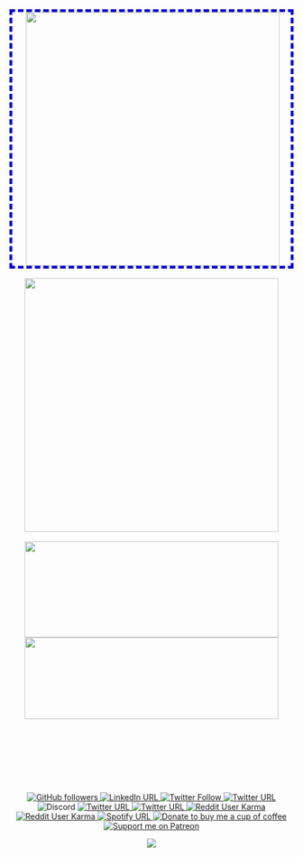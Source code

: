 <!--
**tanujp99/tanujp99** is a ✨ _special_ ✨ repository because its `README.md` (this file) appears on your GitHub profile.

Here are some ideas to get you started:

- 🔭 I’m currently working on ...
- 🌱 I’m currently learning ...
- 👯 I’m looking to collaborate on ...
- 🤔 I’m looking for help with ...
- 💬 Ask me about ...
- 📫 How to reach me: ...
- 😄 Pronouns: ...
- ⚡ Fun fact: ...
-->

<div align="center" div style="border:5px dashed #0000cc;padding-left:4px">
<img align="center" width=450 src="https://readme-typing-svg.herokuapp.com?color=%232FDE98&size=22&center=true&vCenter=true&width=450&lines=Code+%26+Coffee+is+Bliss">
<!--   orange:#FFB86C blue: #8BE9FD green: #2FDE98 -->
</div>

<br>

<div align="center">
  <img align="center" width=450 src="https://github-profile-trophy.vercel.app/?username=tanujp99&rank=SECRET,SSS,SS,S,AAA,AA,A,B&theme=apprentice&column=3&margin-w=32&margin-h=15&no-bg=false&no-frame=true"/>
</div>

<br>

<div align="center">
  <img height=170 width=450 align="center" src="https://github-readme-stats.vercel.app/api?username=tanujp99&theme=calm&count_private=true&include_all_commits=true&&disable_animations=false&show_icons=false&hide=issues,contribs,stars&hide_border=true&border_radius=12" />

  <img height=145 width=450 align="center" src="https://github-readme-stats.vercel.app/api/top-langs/?username=tanujp99&theme=calm&layout=compact&hide_border=true&langs_count=6&border_radius=12" />
</div>

<br><br><br><br><br>
<!-- 
<div align="right">
<a href="https://indiafightscorona.giveindia.org">
<img width="125" src="https://d2wvdrxmr8p0wf.cloudfront.net/static/giveindia.svg" alt="Leave no one Behind: COVID19" />
</a>
<br margin="0">
COVID help
</div> -->

<br>

<div align="center">
<!-- style: plastic, flat, flat-square, for-the-bagde, social -->
<!-- example: <img alt="GitHub followers" src="https://img.shields.io/github/followers/tanujp99?color=white&label=Github&logo=github&logoColor=white&style=flat-square"> -->
<!--   Github -->
  <a href="https://github.com/tanujp99" target="blank"> <img alt="GitHub followers" src="https://img.shields.io/github/followers/tanujp99?label=Github&style=social"> </a>
<!--   LinkedIn -->
  <a href="https://www.linkedin.com/in/tanujp/" target="blank"> <img alt="LinkedIn URL" src="https://img.shields.io/twitter/url?label=LinkedIn&logo=linkedin&style=social&url=https%3A%2F%2Fwww.linkedin.com%2Fin%2Ftanujp%2F"> </a>
<!--   Twitter -->
  <a href="https://twitter.com/tanujpalaspagar" target="blank"> <img alt="Twitter Follow" src="https://img.shields.io/twitter/follow/tanujp99?label=Twitter&style=social"> </a>
<!--   Instagram -->
  <a href="https://instagram.com/tanujpalaspagar" target="blank"> <img alt="Twitter URL" src="https://img.shields.io/twitter/url?label=instagram&logo=instagram&style=social&url=https%3A%2F%2Finstagram.com%2Ftanujp99"> </a>
  <a href="" target="blank">  </a>
<!--   Discord -->
  <a> <img alt="Discord" src="https://img.shields.io/twitter/url?label=CarmineCrown%236263&logo=discord&style=social&url=https%3A%2F%2Fwww.linkedin.com%2Fin%2Ftanujp%2F"> </a>
<!--   Twitch -->
<!--   <a href="https://www.twitch.tv/CarmineCrown" target="blank"> <img alt="Twitch Status" src="https://img.shields.io/twitch/status/CarmineCrown?style=social"> </a> -->
<!--   Xbox -->
  <a href="http://live.xbox.com/Profile?Gamertag=%3CCarmineCrown%3E" target="blank"> <img alt="Twitter URL" src="https://img.shields.io/twitter/url?label=Xbox&logo=xbox&style=social&url=http%3A%2F%2Flive.xbox.com%2FProfile%3FGamertag%3D%253CCarmineCrown%253E"> </a>
<!--   Steam -->
  <a href="https://steamcommunity.com/id/carminecrown/" target="blank"> <img alt="Twitter URL" src="https://img.shields.io/twitter/url?label=steam&logo=steam&style=social&url=http%3A%2F%2Fsteamcommunity.com%2Fid%2Ftanujp%2F"> </a>
<!--   Reddit -->
  <a href="https://www.reddit.com/user/CarmineCrown" target="blank"> <img alt="Reddit User Karma" src="https://img.shields.io/reddit/user-karma/combined/carminecrown?label=%E2%80%8Eu%2Fcarminecrown&style=social"> </a>
  <a href="https://www.reddit.com/user/tanujp" target="blank"> <img alt="Reddit User Karma" src="https://img.shields.io/reddit/user-karma/combined/tanujp?label=%E2%80%8F%E2%80%8F%E2%80%8E%20%E2%80%8Eu%2Ftanujp&style=social"> </a>
  <!--   Spotify -->
  <a href="https://open.spotify.com/user/kpp010?si=VB36HuQZQ8-qG0p5Eyu3Lg" target="blank"> <img alt="Spotify URL" src="https://img.shields.io/twitter/url?label=spotify&logo=spotify&style=social&url=https%3A%2F%2Fopen.spotify.com%2Fuser%2Fkpp010%3Fsi%3DVB36HuQZQ8-qG0p5Eyu3Lg"> </a>
<!--   Paypal -->
  <a href="https://paypal.me/ptanuj" target="blank"> <img alt="Donate to buy me a cup of coffee" src="https://img.shields.io/twitter/url?label=paypal&logo=paypal&style=social&url=https%3A%2F%2Fpaypal.me%2Ftanujp99"> </a>
<!--   Patreon -->
  <a href="https://patreon.com/user?0=u&1=%3D&2=6&3=7&4=8&5=2&6=1&7=0&8=1&9=4&utm_medium=social&utm_source=twitter&utm_campaign=creatorshare" target="blank"> <img alt="Support me on Patreon" src="https://img.shields.io/twitter/url?label=patreon&logo=patreon&style=social&url=https%3A%2F%2Fpatreon.com%2Fuser%3F0%3Du%261%3D%253D%262%3D6%263%3D7%264%3D8%265%3D2%266%3D1%267%3D0%268%3D1%269%3D4%26utm_medium%3Dsocial%26utm_source%3Dtwitter%26utm_campaign%3Dcreatorshare"> </a>
  
  ![](https://komarev.com/ghpvc/?username=tanujp99&color=487260&style=flat&label=Profile+Visits)
  
  </div>
